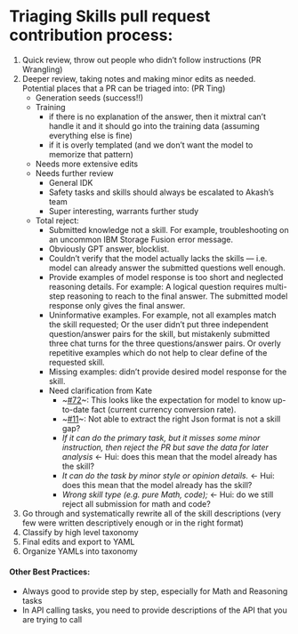 # Triaging Skills pull request contribution process:

1. Quick review, throw out people who didn’t follow instructions (PR Wrangling)
1. Deeper review, taking notes and making minor edits as needed. Potential places that a PR can be triaged into: (PR Ting)
	* Generation seeds (success!!)
	* Training 
		* if there is no explanation of the answer, then it mixtral can’t handle it and it should go into the training data (assuming everything else is fine)
		* if it is overly templated (and we don’t want the model to memorize that pattern)
	* Needs more extensive edits
	* Needs further review
		* General IDK
		* Safety tasks and skills should always be escalated to Akash’s team
		* Super interesting, warrants further study
	* Total reject:
		* Submitted knowledge not a skill. For example, troubleshooting on an uncommon IBM Storage Fusion error message. 
		* Obviously GPT answer, blocklist. 
		* Couldn’t verify that the model actually lacks the skills — i.e. model can already answer the submitted questions well enough. 
		* Provide examples of model response is too short and neglected reasoning details. For example: A logical question requires multi-step reasoning to reach to the final answer. The submitted model response only gives the final answer. 
		* Uninformative examples. For example, not all examples match the skill requested; Or the user didn’t put three independent question/answer pairs for the skill, but mistakenly submitted three chat turns for the three questions/answer pairs. Or overly repetitive examples which do not help to clear define of the requested skill. 
		* Missing examples: didn’t provide desired model response for the skill. 
		* Need clarification from Kate
			* ~[\#72](https://airtable.com/appmwxXCurh6B4on2/tblv0dKl3LtNvq0Dy/viwA2knaFDbgOACaV/rec9nbO1uzWjHu17b?blocks=hide)~: This looks like the expectation for model to know up-to-date fact (current currency conversion rate). 
			* ~[\#11](https://airtable.com/appmwxXCurh6B4on2/tblv0dKl3LtNvq0Dy/viwA2knaFDbgOACaV/rechobaH1J4drfoo4?blocks=hide)~: Not able to extract the right Json format is not a skill gap? 
			* *If it can do the primary task, but it misses some minor instruction, then reject the PR but save the data for later analysis* ← Hui: does this mean that the model already has the skill? 
			* *It can do the task by minor style or opinion details.* ← Hui: does this mean that the model already has the skill? 
			* *Wrong skill type (e.g. pure Math, code);* ← Hui: do we still reject all submission for math and code? 
1. Go through and systematically rewrite all of the skill descriptions (very few were written descriptively enough or in the right format)
1. Classify by high level taxonomy
1. Final edits and export to YAML
1. Organize YAMLs into taxonomy


#### Other Best Practices:
* Always good to provide step by step, especially for Math and Reasoning tasks 
* In API calling tasks, you need to provide descriptions of the API that you are trying to call
